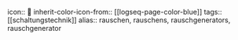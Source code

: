 icon:: 🎇
inherit-color-icon-from:: [[logseq-page-color-blue]]
tags:: [[schaltungstechnik]] 
alias:: rauschen, rauschens, rauschgenerators, rauschgenerator
